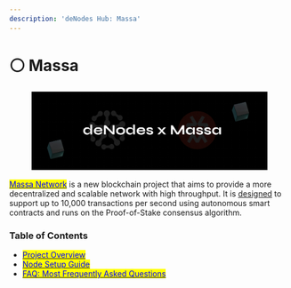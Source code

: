 ```yaml
---
description: 'deNodes Hub: Massa'
---
```


# ⚪ Massa

<figure><img src="../.gitbook/assets/Massa.png" alt=""><figcaption></figcaption></figure>

[<mark style="color:blue;">Massa Network</mark>](https://massa.net/) is a new blockchain project that aims to provide a more decentralized and scalable network with high throughput. It is [designed](https://massa.net/technology) to support up to 10,000 transactions per second using autonomous smart contracts and runs on the Proof-of-Stake consensus algorithm.&#x20;

### Table of Contents

* [<mark style="color:blue;">Project Overview</mark>](overview.md)
* [<mark style="color:blue;">Node Setup Guide</mark>](the-node-guide.md)
* [<mark style="color:blue;">FAQ: Most Frequently Asked Questions</mark>](faq.md)
